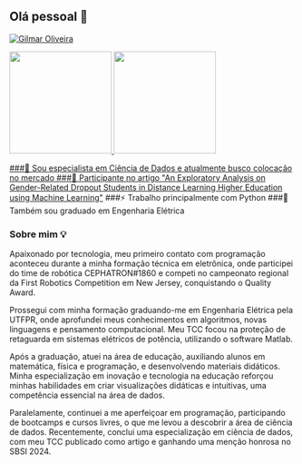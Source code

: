 ## Olá pessoal 👋

[![Gilmar Oliveira](https://img.shields.io/badge/Gilmar%20Oliveira-0077B5?style=for-the-badge&logo=linkedin&logoColor=white)](https://www.linkedin.com/in/gilmar-oliveira/)

<div>
<a href="https://github.com/seu-usuário-aqui">
<img loading="lazy" height="180em" src="https://github-readme-stats.vercel.app/api/top-langs/?Gillmar92&layout=compact&langs_count=7&theme=dracula"/>
<img loading="lazy" height="180em" src="https://github-readme-stats.vercel.app/api?Gillmar92&show_icons=true&theme=dracula&include_all_commits=true&count_private=true"/>
</div>

  
###🔭 Sou especialista em Ciência de Dados e atualmente busco colocação no mercado
###📃 Participante no artigo ["An Exploratory Analysis on Gender-Related Dropout Students in Distance Learning Higher Education using Machine Learning"]([url](https://dl.acm.org/doi/10.1145/3658271.3658323))
###⚡ Trabalho principalmente com Python
###💬 Também sou graduado em Engenharia Elétrica

### Sobre mim 💡

Apaixonado por tecnologia, meu primeiro contato com programação aconteceu durante a minha formação técnica em eletrônica, onde participei do time de robótica CEPHATRON#1860 e competi no campeonato regional da First Robotics Competition em New Jersey, conquistando o Quality Award.

Prossegui com minha formação graduando-me em Engenharia Elétrica pela UTFPR, onde aprofundei meus conhecimentos em algoritmos, novas linguagens e pensamento computacional. Meu TCC focou na proteção de retaguarda em sistemas elétricos de potência, utilizando o software Matlab.

Após a graduação, atuei na área de educação, auxiliando alunos em matemática, física e programação, e desenvolvendo materiais didáticos. Minha especialização em inovação e tecnologia na educação reforçou minhas habilidades em criar visualizações didáticas e intuitivas, uma competência essencial na área de dados.

Paralelamente, continuei a me aperfeiçoar em programação, participando de bootcamps e cursos livres, o que me levou a descobrir a área de ciência de dados. Recentemente, conclui uma especialização em ciência de dados, com meu TCC publicado como artigo e ganhando uma menção honrosa no SBSI 2024.
